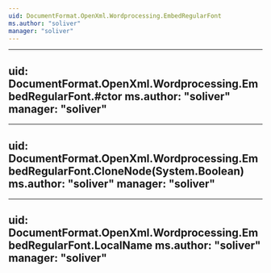 ```yaml
---
uid: DocumentFormat.OpenXml.Wordprocessing.EmbedRegularFont
ms.author: "soliver"
manager: "soliver"
---
```


---
uid: DocumentFormat.OpenXml.Wordprocessing.EmbedRegularFont.#ctor
ms.author: "soliver"
manager: "soliver"
---

---
uid: DocumentFormat.OpenXml.Wordprocessing.EmbedRegularFont.CloneNode(System.Boolean)
ms.author: "soliver"
manager: "soliver"
---

---
uid: DocumentFormat.OpenXml.Wordprocessing.EmbedRegularFont.LocalName
ms.author: "soliver"
manager: "soliver"
---
